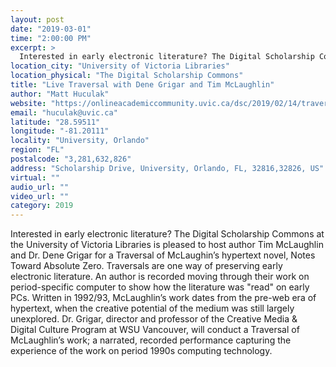 ```yaml
---
layout: post
date: "2019-03-01"
time: "2:00:00 PM"
excerpt: >
  Interested in early electronic literature? The Digital Scholarship Commons at the University of Victoria Libraries is pleased to host author...
location_city: "University of Victoria Libraries"
location_physical: "The Digital Scholarship Commons"
title: "Live Traversal with Dene Grigar and Tim McLaughlin"
author: "Matt Huculak"
website: "https://onlineacademiccommunity.uvic.ca/dsc/2019/02/14/traversal/"
email: "huculak@uvic.ca"
latitude: "28.59511"
longitude: "-81.20111"
locality: "University, Orlando"
region: "FL"
postalcode: "3,281,632,826"
address: "Scholarship Drive, University, Orlando, FL, 32816,32826, US"
virtual: ""
audio_url: ""
video_url: ""
category: 2019
---
```


Interested in early electronic literature? The Digital Scholarship Commons at the University of Victoria Libraries is pleased to host author Tim McLaughlin and Dr. Dene Grigar for a Traversal of McLaughin’s hypertext novel, Notes Toward Absolute Zero. Traversals are one way of preserving early electronic literature. An author is recorded moving through their work on period-specific computer to show how the literature was "read" on early PCs. Written in 1992/93, McLaughlin’s work dates from the pre-web era of hypertext, when the creative potential of the medium was still largely unexplored. Dr. Grigar, director and professor of the Creative Media & Digital Culture Program at WSU Vancouver, will conduct a Traversal of McLaughlin’s work; a narrated, recorded performance capturing the experience of the work on period 1990s computing technology. 
